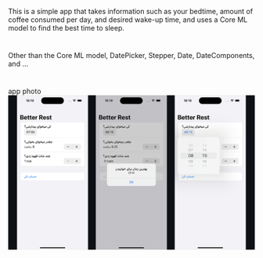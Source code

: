 This is a simple app that takes information such as your bedtime, amount of coffee consumed per day, and desired wake-up time, and uses a Core ML model to find the best time to sleep.
#
Other than the Core ML model, DatePicker, Stepper, Date, DateComponents, and ...
#
app photo
![](https://github.com/sotheso/UI3-BetterRest/blob/main/UI3-BetterRest/UI3.png)
